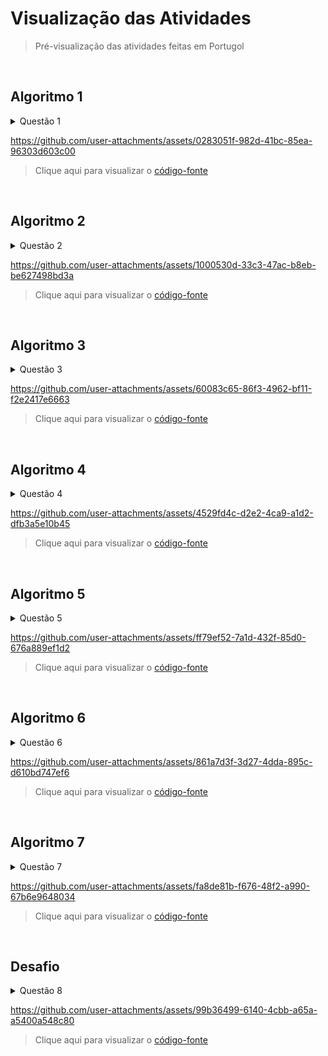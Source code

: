 # Visualização das Atividades 
> Pré-visualização das atividades feitas em Portugol

<br>

## Algoritmo 1

<details>
  <summary>Questão 1</summary>
  <br>
  
  Construa um algoritmo que receba em uma variável seu primeiro nome e em outra variável seu ultimo nome. 
  <br>No final o algoritmo deve mostrar: Aluno + Primeiro Nome + Ultimo Nome, conforme o exemplo:<br>
  > Ex.: **``Aluno Gabriel Santana``**

</details>

https://github.com/user-attachments/assets/0283051f-982d-41bc-85ea-96303d603c00

> Clique aqui para visualizar o [código-fonte](../2-Introducao_ao_Portugol/Algoritmo1.por)

<br>

## Algoritmo 2

<details>
  <summary>Questão 2</summary>
  <br>
  
  Construa um algoritmo que receba seu nome, sua idade e ao final mostre a frase conforme o exemplo:<br>
  > Ex.: **``Rafael possui 37 anos de idade``**

</details>

https://github.com/user-attachments/assets/1000530d-33c3-47ac-b8eb-be627498bd3a

> Clique aqui para visualizar o [código-fonte](../2-Introducao_ao_Portugol/Algoritmo2.por)

<br>

## Algoritmo 3

<details>
  <summary>Questão 3</summary>
  <br>
  
  Construa um algoritmo que receba o nome do aluno, do curso e do professor.<br>E ao final deve mostrar como no exemplo abaixo, cada um em uma linha:<br>
  > Ex.: <br>**``Aluno: Miguel Santana``**<br>
  > **``Curso: Lógica de programação``**<br>
  > **``Professor: Guibson Santana``**
</details>

https://github.com/user-attachments/assets/60083c65-86f3-4962-bf11-f2e2417e6663

> Clique aqui para visualizar o [código-fonte](../2-Introducao_ao_Portugol/Algoritmo3.por)

<br>

## Algoritmo 4

<details>
  <summary>Questão 4</summary>
  <br>
  
  Crie um algoritmo que receba o título do livro, o autor e o ano de publicação.<br>Ao final, mostre as informações formatadas conforme o exemplo abaixo:<br>
  > Ex.: <br>**``Livro: NOME``**<br>
  > **``Autor: NOME``**<br>
  > **``Ano de publicação: DATA``**
</details>

https://github.com/user-attachments/assets/4529fd4c-d2e2-4ca9-a1d2-dfb3a5e10b45

> Clique aqui para visualizar o [código-fonte](../2-Introducao_ao_Portugol/Algoritmo4.por)

<br>

## Algoritmo 5

<details>
  <summary>Questão 5</summary>
  <br>
  
  Crie um algoritmo que receba um valor e ao somá-lo com o segundo valor, retorne o total.
  > Ex.:<br>**``Valor informado: 10``**<br>
  > **``Valor informado: 15``**<br>
  > **``Total = 25``**
</details>

https://github.com/user-attachments/assets/ff79ef52-7a1d-432f-85d0-676a889ef1d2

> Clique aqui para visualizar o [código-fonte](../2-Introducao_ao_Portugol/Algoritmo5.por)

<br>

## Algoritmo 6

<details>
  <summary>Questão 6</summary>
  <br>

  Crie um algoritmo que receba as 4 notas de um aluno e retorne a média. 
  > Ex.:<br>**``Nota 1: 10``**<br>
  > **``Nota 2: 8``**<br>
  > **``Nota 3: 9``**<br>
  > **``Nota 4: 9``**<br>
  > **``Média = 9 ``**
</details>

https://github.com/user-attachments/assets/861a7d3f-3d27-4dda-895c-d610bd747ef6

> Clique aqui para visualizar o [código-fonte](../2-Introducao_ao_Portugol/Algoritmo6.por)

<br>

## Algoritmo 7

<details>
  <summary>Questão 7</summary>
  <br>
  
  Faça um programa que leia o nome de uma pessoa e mostre uma mensagem de boas-vindas para ela:<br>
  > Ex:<br>**``Qual o seu nome? Andressa Maria``**<br>
  > **``Prazer em conhece-lo (a), Andressa Maria``**
</details>

https://github.com/user-attachments/assets/fa8de81b-f676-48f2-a990-67b6e9648034

> Clique aqui para visualizar o [código-fonte](../2-Introducao_ao_Portugol/Algoritmo7.por)

<br>

## Desafio

<details>
  <summary>Questão 8</summary>
  <br>
  
  Crie um algoritmo que reconheça qual o antecessor e sucessor do número informado.
</details>

https://github.com/user-attachments/assets/99b36499-6140-4cbb-a65a-a5400a548c80

> Clique aqui para visualizar o [código-fonte](../2-Introducao_ao_Portugol/Desafio.por)






